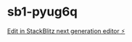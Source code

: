 # sb1-pyug6q

[Edit in StackBlitz next generation editor ⚡️](https://stackblitz.com/~/github.com/A-Salem18/sb1-pyug6q)